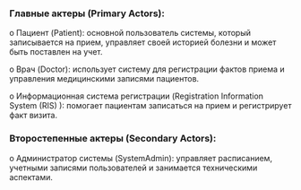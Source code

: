 ### Главные актеры (Primary Actors):
 
o  Пациент (Patient): основной пользователь системы, который записывается на прием, управляет своей историей болезни и может быть поставлен на учет.
 
o  Врач (Doctor): использует систему для регистрации фактов приема и управления медицинскими записями пациентов.
 
o  Информационная система регистрации (Registration Information System (RIS) ): помогает пациентам записаться на прием и регистрирует факт визита.
 
### Второстепенные актеры (Secondary Actors):
 
o  Администратор системы (SystemAdmin): управляет расписанием, учетными записями пользователей и занимается техническими аспектами.
